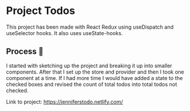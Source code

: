 # Project Todos

This project has been made with React Redux using useDispatch and useSelector hooks. It also uses useState-hooks.


## Process 🧠
I started with sketching up the project and breaking it up into smaller components. After that I set up the store and provider and then I took one component at a time.
If I had more time I would have added a state to the checked boxes and revised the count of total todos into total todos not checked.

Link to project: https://jenniferstodo.netlify.com/
